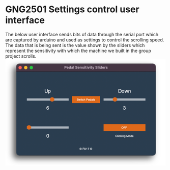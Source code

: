 # GNG2501 Settings control user interface
The below user interface sends bits of data through the serial port which are captured by arduino and used as settings to control the scrolling speed.
The data that is being sent is the value shown by the sliders which represent the sensitivity with which the machine we built in the group project scrolls.
![alt text](https://github.com/TawfiqAbubaker/GNG2501/blob/main/media/Untitled-1.png)
